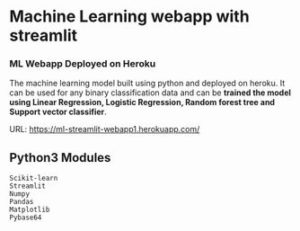 # Machine Learning webapp with streamlit

### ML Webapp Deployed on Heroku
The machine learning model built using python and deployed on heroku. It can be used for any binary classification data and can be **trained the model using Linear Regression, Logistic Regression, Random forest tree and Support vector classifier**.
  
URL: https://ml-streamlit-webapp1.herokuapp.com/

## Python3 Modules
```
Scikit-learn
Streamlit
Numpy
Pandas
Matplotlib
Pybase64
```

